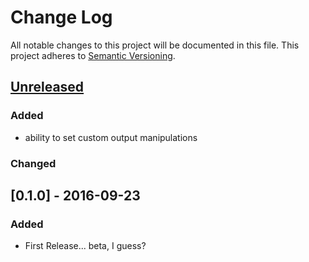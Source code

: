 # Change Log
All notable changes to this project will be documented in this file.
This project adheres to [Semantic Versioning](http://semver.org/).

## [Unreleased][unreleased]
### Added
- ability to set custom output manipulations

### Changed

## [0.1.0] - 2016-09-23
### Added
- First Release... beta, I guess?

[unreleased]: https://github.com/radsectors/urp/compare/v0.1.0...HEAD
